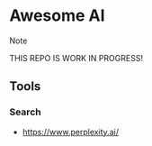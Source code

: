 # Awesome AI

> [!NOTE]  
> THIS REPO IS WORK IN PROGRESS!


## Tools 
### Search
- https://www.perplexity.ai/
